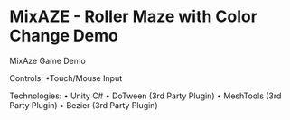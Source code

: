 # MixAZE - Roller Maze with Color Change Demo
MixAze Game Demo

Controls:
•Touch/Mouse Input

Technologies:
• Unity C#
• DoTween (3rd Party Plugin)
• MeshTools (3rd Party Plugin)
• Bezier (3rd Party Plugin)


